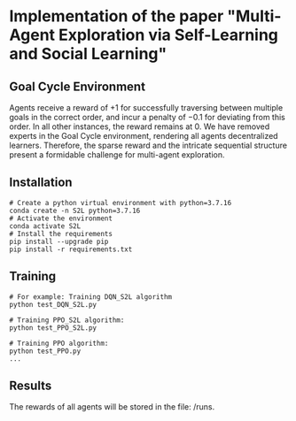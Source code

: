# Implementation of the paper "Multi-Agent Exploration via Self-Learning and Social Learning"


## Goal Cycle Environment
Agents receive a reward of $+1$ for successfully traversing between multiple goals in the correct order, and incur a penalty of $-0.1$ for deviating from this order. In all other instances, the reward remains at $0$. We have removed experts in the Goal Cycle environment, rendering all agents decentralized learners. Therefore, the sparse reward and the intricate sequential structure present a formidable challenge for multi-agent exploration.


## Installation
```
# Create a python virtual environment with python=3.7.16
conda create -n S2L python=3.7.16
# Activate the environment
conda activate S2L
# Install the requirements
pip install --upgrade pip
pip install -r requirements.txt
```

## Training


```
# For example: Training DQN_S2L algorithm
python test_DQN_S2L.py

# Training PPO_S2L algorithm:
python test_PPO_S2L.py

# Training PPO algorithm:
python test_PPO.py 
...
```

## Results
The rewards of all agents will be stored in the file: /runs.
